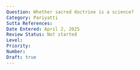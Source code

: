 ```yaml
---
Question: Whether sacred doctrine is a science?
Category: Pariyatti
Sutta References:
Date Entered: April 2, 2025
Review Status: Not started
Level: 
Priority: 
Number: 
Draft: true
---
```

